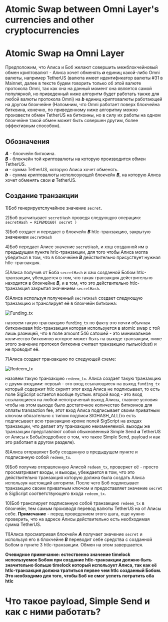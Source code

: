 # Atomic Swap between Omni Layer's currencies and other cryptocurrencies
# Atomic Swap на Omni Layer
 Предположим, что Алиса и Боб желают совершить межблокчейновый обмен криптовалют - Алиса хочет обменять ***a*** единиц какой-либо Omni
 валюты, например TetherUS (валюта имеет идентификатор валюты #31 в Mainnet, далее в тексте будем говорить только об этой валюте протокола
 Omni, так как она на данный момент она является самой популярной, но приведенный ниже алгоритм будет работать также для любой валюты
 протокола Omni) на ***b*** единиц криптовалюты работающей на другом блокчейне (Напомним, что Omni работает поверх блокчейна биткоина,
 конечно, по приведенному ниже алгоритму можно произвести обмен TetherUS на биткоины, но в силу их работы на одном блокчейне такой обмен
 может быть совершен другим, более эффективным способом).
## Обозначения
  ***A*** - блокчейн биткоина. <br />
  ***B*** - блокчейн той криптовалюты на которую производится обмен TetherUS. <br />
  ***a*** - сумма TetherUS, которую Алиса хочет обменять. <br />
  ***b*** - сумма криптовалюты исполюзующей блокчейн ***B***, на которую Алиса хочет обменять свои ***a*** TetherUS. <br />
##  Создание транзакции

   1)Боб генерируетслучайное значение `secret`.<br />
   
   2)Боб высчитывает `secretHash` проведя следующую операцию: `secretHash = RIPEMD160( secret )` <br />
   
   3)Боб создает и передает в блокчейн ***B*** htlc-транзакцию, закрытую значением `secretHash` <br />
   
   4)Боб передает Алисе значение `secretHash`, и хэш созданной им в предыдущем пункте hrlc-транзакции, для того чтобы Алиса могла убедиться
   в том, что в блокчейне ***B*** действительно присуствует нужная htlc-транзакция. <br />
   
   5)Алиса получив от Боба `secretHash` и хэш созданной Бобом htlc-транзакции, убеждается в том, что такая транзакция действительно
   находится в блокчейне ***B***, и в том, что это действительно htlc-транзакция закрытая значением `secretHash`.
   
   6)Алиса используя полученный `secretHash` создает следующую транзакцию и транслирует её в блокчейн биткоина:
   
   ![Funding_tx](https://github.com/swaponline/tether.research/blob/master/images/1.png)
   
   назовем такую транзакцию `funding_tx` по факту это почти обычная биткоиновая htlc-транзакция которая используется в atomic swap
   с той лишь разницей, что в поле amount 546 сатошей - это минимальное количество биткоинов которое может быть на выходе транзакции,
   ниже этого значение протокол биткоина считает транзакцию пылью(dust) и не проводит её.
   
   7)Алиса создает транзакцию по следующей схеме:
   
   ![Redeem_tx](https://github.com/swaponline/tether.research/blob/master/images/2.png)
   
   назовем такую транзакцию `redeem_tx`. Алиса создает такую транзакцию с двумя входами: первый - это вход ссылающиеся на выход `funding_tx`
   который содержит htlc скрипт этот вход Алиса не подписывает, то есть поле SigScript остается вообще пустым. второй вход - это вход 
   ссылающиеся на любой непотраченый выход Алисы, главное условия чтобы на этом выходе было достаточное количество биткоинов для оплаты
   transaction fee, этот вход Алиса подписывает своим приватным ключом обязательно с типом подписи SIGHASH_ALL(то есть подписывает всю 
   транзакцию кроме полей SigScript на входах транзакции, что делает эту транзакцию неизменяемой. выходы же транзакции представляют
   собой обыкновенный Simple Send ***a*** TetherUS от Алисы к Бобы(подробнее о том, что такое Simple Send, payload и как это
   работает в другом разделе). 
   
   8)Алиса отправляет Бобу созданную в предыдущем пункте и подписанную собой `redeem_tx`.
   
   9)Боб получив отправленную Алисой `redeem_tx`, проверяет её - просто просматривает входы, и выходы, убеждается в том, что это
   действительно транзакция которую должна была создать Алиса используя настоящий алгоритм. После чего Боб подписывает транзакцию своим
   приватным ключом и предоставляет значение `secret` в SigScript соответствующего входа `redeem_tx`.
   
   10)Боб транслирует подписанную собоё транзакцию `redeem_tx` в блокчейн, тем самым производя перевод валюты TetherUS на от Алисы себе.
   **Примечание** - перед проведением этого шага, еще нужно проверить, что на адресе Алисы действительно есть необходимая сумма TetherUS.
   
   11)Алиса просматривая блокчейн ***A*** получает значение `secret` и используя его в блокчейне ***B*** переводит себе средства с
   созданной Бобом в пункте 3 htlc-транзакции. Обмен на этом завершается.
   
   **Очевидное примечание: естественно значение timelock используемое Бобом при создание htlc-транзакции должно быть значительно больше
    timelock который использует Алиса, так как её htlc-транзакция должна тратиться первее чем htlc созданный Бобом.
    Это необходимо для того, чтобы Боб не смог успеть потратить оба htlc**
# Что такое payload, Simple Send и как с ними работать?
